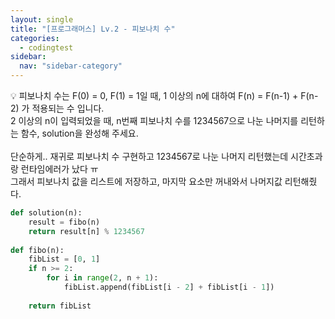 ```yaml
---
layout: single
title: "[프로그래머스] Lv.2 - 피보나치 수"
categories:
  - codingtest
sidebar:
  nav: "sidebar-category"
---
```


💡 피보나치 수는 F(0) = 0, F(1) = 1일 때, 1 이상의 n에 대하여 F(n) = F(n-1) + F(n-2) 가 적용되는 수 입니다.<br />
2 이상의 n이 입력되었을 때, n번째 피보나치 수를 1234567으로 나눈 나머지를 리턴하는 함수, solution을 완성해 주세요.
<br />
<br />
단순하게.. 재귀로 피보나치 수 구현하고 1234567로 나눈 나머지 리턴했는데 시간초과랑 런타임에러가 났다 ㅠ<br />
그래서 피보나치 값을 리스트에 저장하고, 마지막 요소만 꺼내와서 나머지값 리턴해줬다.

``` python
def solution(n):
    result = fibo(n)
    return result[n] % 1234567
    
def fibo(n):
    fibList = [0, 1]
    if n >= 2:
        for i in range(2, n + 1):
            fibList.append(fibList[i - 2] + fibList[i - 1])
        
    return fibList
```
